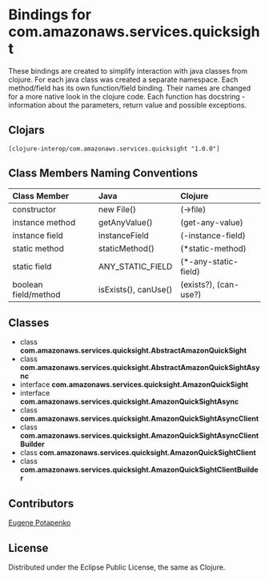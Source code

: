 # Bindings for com.amazonaws.services.quicksight

These bindings are created to simplify interaction with java classes from clojure.
For each java class was created a separate namespace.
Each method/field has its own function/field binding.
Their names are changed for a more native look in the clojure code. Each function has docstring - information about the parameters, return value and possible exceptions.

## Clojars

```
[clojure-interop/com.amazonaws.services.quicksight "1.0.0"]
```

## Class Members Naming Conventions

| Class Member | Java | Clojure |
|:--|:--|:--|
| constructor | new File() | (->file) |
| instance method | getAnyValue() | (get-any-value) |
| instance field | instanceField | (-instance-field) |
| static method | staticMethod() | (*static-method) |
| static field | ANY_STATIC_FIELD | (*-any-static-field) |
| boolean field/method | isExists(), canUse() | (exists?), (can-use?) |

## Classes

- class **com.amazonaws.services.quicksight.AbstractAmazonQuickSight**
- class **com.amazonaws.services.quicksight.AbstractAmazonQuickSightAsync**
- interface **com.amazonaws.services.quicksight.AmazonQuickSight**
- interface **com.amazonaws.services.quicksight.AmazonQuickSightAsync**
- class **com.amazonaws.services.quicksight.AmazonQuickSightAsyncClient**
- class **com.amazonaws.services.quicksight.AmazonQuickSightAsyncClientBuilder**
- class **com.amazonaws.services.quicksight.AmazonQuickSightClient**
- class **com.amazonaws.services.quicksight.AmazonQuickSightClientBuilder**

## Contributors

[Eugene Potapenko](https://github.com/potapenko/)

## License

Distributed under the Eclipse Public License, the same as Clojure.
